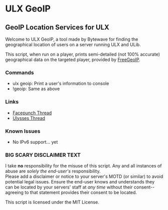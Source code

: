 ULX GeoIP
=========

GeoIP Location Services for ULX
-------------------------------

Welcome to ULX GeoIP, a tool made by Bytewave for finding the geographical location of users on a server running ULX and ULib.

This script, when run on a player, prints semi-detailed (not 100% accurate) geographical data on the targeted player, provided by [FreeGeoIP](https://freegeoip.net/).

### Commands

- ulx geoip: Print a user's information to console  
- !geoip: Same as above

### Links

- [Facepunch Thread](http://facepunch.com/showthread.php?t=1433362)  
- [Ulysses Thread](http://forums.ulyssesmod.net/index.php?topic=7704)

### Known Issues

- No IPv6 support... yet

### BIG SCARY DISCLAIMER TEXT

I take **no** responsibility for the misuse of this script. Any and all instances of abuse are _solely the end-user's_ responsibility.  
Please add a disclaimer or notice to your server's MOTD (or similar) to avoid potential legal issues. Ensure the end-user knows and understands they can be located by your servers' staff at _any time_ without their consent-- agreeing to that statement provides their consent to be located.

This script is licensed under the MIT License.

